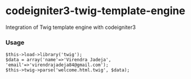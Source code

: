 # codeigniter3-twig-template-engine
Integration of Twig template engine with codeigniter3

### Usage
```
$this->load->library('twig');
$data = array('name'=>'Virendra Jadeja', 'email'=>'virendrajadeja84@gmail.com');
$this->twig->parse('welcome.html.twig', $data);
```
